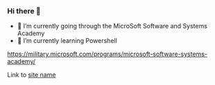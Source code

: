 ### Hi there 👋

- 🔭 I’m currently going through the MicroSoft Software and Systems Academy
- 🌱 I’m currently learning Powershell

 https://military.microsoft.com/programs/microsoft-software-systems-academy/
 
Link to [site name](https://military.microsoft.com/programs/microsoft-software-systems-academy/) 




<!--
**ronaldhess/ronaldhess** is a ✨ _special_ ✨ repository because its `README.md` (this file) appears on your GitHub profile.

Here are some ideas to get you started:

- 🔭 I’m currently working on ...
- 🌱 I’m currently learning ...
- 👯 I’m looking to collaborate on ...
- 🤔 I’m looking for help with ...
- 💬 Ask me about ...
- 📫 How to reach me: ...
- 😄 Pronouns: ...
- ⚡ Fun fact: ...
-->

